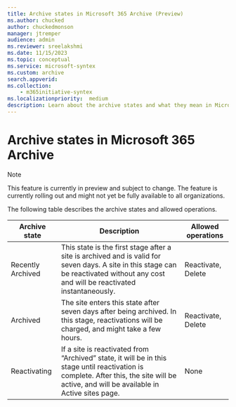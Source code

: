 ```yaml
---
title: Archive states in Microsoft 365 Archive (Preview)
ms.author: chucked
author: chuckedmonson
manager: jtremper
audience: admin
ms.reviewer: sreelakshmi
ms.date: 11/15/2023
ms.topic: conceptual
ms.service: microsoft-syntex
ms.custom: archive
search.appverid:
ms.collection:
    - m365initiative-syntex
ms.localizationpriority:  medium
description: Learn about the archive states and what they mean in Microsoft 365 Archive.
---
```


# Archive states in Microsoft 365 Archive

> [!NOTE]
> This feature is currently in preview and subject to change. The feature is currently rolling out and might not yet be fully available to all organizations.

The following table describes the archive states and allowed operations.

|Archive state  |Description  |Allowed operations  |
|---------|---------|---------|
|Recently Archived    |This state is the first stage after a site is archived and is valid for seven days. A site in this stage can be reactivated without any cost and will be reactivated instantaneously.         |Reactivate, Delete         |
|Archived    |The site enters this state after seven days after being archived. In this stage, reactivations will be charged, and might take a few hours.         |Reactivate, Delete         |
|Reactivating     |If a site is reactivated from “Archived” state, it will be in this stage until reactivation is complete. After this, the site will be active, and will be available in Active sites page.         |None         |
